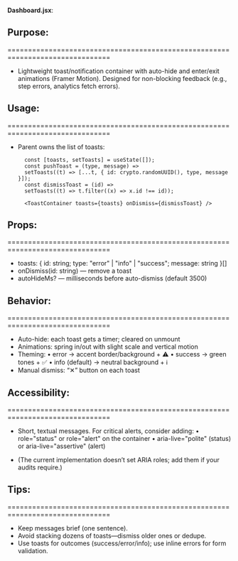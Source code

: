 **Dashboard.jsx**:

## Purpose:
===============================================================================

- Lightweight toast/notification container with auto-hide and enter/exit animations (Framer Motion). Designed for non-blocking feedback (e.g., step errors, analytics fetch errors).

## Usage:
===============================================================================

- Parent owns the list of toasts:

        const [toasts, setToasts] = useState([]);
        const pushToast = (type, message) =>
        setToasts((t) => [...t, { id: crypto.randomUUID(), type, message }]);
        const dismissToast = (id) =>
        setToasts((t) => t.filter((x) => x.id !== id));

        <ToastContainer toasts={toasts} onDismiss={dismissToast} />

## Props:
===============================================================================

- toasts: { id: string; type: "error" | "info" | "success"; message: string }[]
- onDismiss(id: string) — remove a toast
- autoHideMs? — milliseconds before auto-dismiss (default 3500)

## Behavior:
===============================================================================

- Auto-hide: each toast gets a timer; cleared on unmount
- Animations: spring in/out with slight scale and vertical motion
- Theming:
      • error → accent border/background + ⚠️
      • success → green tones + ✅
      • info (default) → neutral background + ℹ️
- Manual dismiss: “✕” button on each toast

## Accessibility:
===============================================================================

- Short, textual messages. For critical alerts, consider adding:
      • role="status" or role="alert" on the container
      • aria-live="polite" (status) or aria-live="assertive" (alert)

- (The current implementation doesn’t set ARIA roles; add them if your audits require.)

## Tips:
===============================================================================

- Keep messages brief (one sentence).
- Avoid stacking dozens of toasts—dismiss older ones or dedupe.
- Use toasts for outcomes (success/error/info); use inline errors for form validation.
